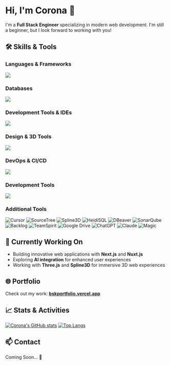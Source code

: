 # Hi, I'm Corona 👋

I'm a **Full Stack Engineer** specializing in modern web development.
I'm still a beginner, but I look forward to working with you!

## 🛠 Skills & Tools

### Languages & Frameworks

![](https://skillicons.dev/icons?i=go,js,ts,vue,php,laravel,html,css,react,nextjs,nuxtjs,express,threejs,materialui)

### Databases

![](https://skillicons.dev/icons?i=mysql,mongodb,postgres)

### Development Tools & IDEs

![](https://skillicons.dev/icons?i=git,github,gitlab,vscode)

### Design & 3D Tools

![](https://skillicons.dev/icons?i=figma)

### DevOps & CI/CD

![](https://skillicons.dev/icons?i=docker,aws,jenkins,vercel)

### Development Tools

![](https://skillicons.dev/icons?i=tailwindcss,prisma,postman,notion,discord)

### Additional Tools

<p>
  <img src="https://img.shields.io/badge/Cursor-000000?style=for-the-badge&logoColor=white" alt="Cursor"/>
  <img src="https://img.shields.io/badge/SourceTree-0052CC?style=for-the-badge&logo=sourcetree&logoColor=white" alt="SourceTree"/>
  <img src="https://img.shields.io/badge/Spline-1B1B1D?style=for-the-badge&logoColor=white" alt="Spline3D"/>
  <img src="https://img.shields.io/badge/HeidiSQL-336791?style=for-the-badge&logoColor=white" alt="HeidiSQL"/>
  <img src="https://img.shields.io/badge/DBeaver-382923?style=for-the-badge&logo=dbeaver&logoColor=white" alt="DBeaver"/>
  <img src="https://img.shields.io/badge/SonarQube-4E9BCD?style=for-the-badge&logo=sonarqube&logoColor=white" alt="SonarQube"/>
  <img src="https://img.shields.io/badge/Backlog-026FA1?style=for-the-badge&logo=backlog&logoColor=white" alt="Backlog"/>
  <img src="https://img.shields.io/badge/TeamSpirit-0081C1?style=for-the-badge&logoColor=white" alt="TeamSpirit"/>
  <img src="https://img.shields.io/badge/Google%20Drive-4285F4?style=for-the-badge&logo=googledrive&logoColor=white" alt="Google Drive"/>
  <img src="https://img.shields.io/badge/ChatGPT-412991?style=for-the-badge&logo=openai&logoColor=white" alt="ChatGPT"/>
  <img src="https://img.shields.io/badge/Claude-D4A574?style=for-the-badge&logo=anthropic&logoColor=white" alt="Claude"/>
  <img src="https://img.shields.io/badge/Magic-6851FF?style=for-the-badge&logoColor=white" alt="Magic"/>
</p>

## 🌱 Currently Working On

- Building innovative web applications with **Next.js** and **Nuxt.js**
- Exploring **AI integration** for enhanced user experiences
- Working with **Three.js** and **Spline3D** for immersive 3D web experiences

## 🌐 Portfolio

Check out my work: **[bskportfolio.vercel.app](https://bskportfolio.vercel.app/)**

## 📈 Stats & Activities

[![Corona's GitHub stats](https://github-readme-stats.vercel.app/api?username=bskcorona-github&show_icons=true&theme=tokyonight)](https://github.com/anuraghazra/github-readme-stats)
[![Top Langs](https://github-readme-stats.vercel.app/api/top-langs/?username=bskcorona-github&layout=compact&theme=tokyonight)](https://github.com/anuraghazra/github-readme-stats)

## 📫 Contact

Coming Soon... 🚀
